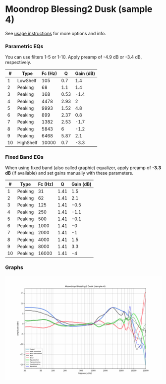 # Moondrop Blessing2 Dusk (sample 4)
See [usage instructions](https://github.com/jaakkopasanen/AutoEq#usage) for more options and info.

### Parametric EQs
You can use filters 1-5 or 1-10. Apply preamp of -4.9 dB or -3.4 dB, respectively.

|   # | Type      |   Fc (Hz) |    Q |   Gain (dB) |
|-----|-----------|-----------|------|-------------|
|   1 | LowShelf  |       105 | 0.7  |         1.4 |
|   2 | Peaking   |        68 | 1.1  |         1.4 |
|   3 | Peaking   |       168 | 0.53 |        -1.4 |
|   4 | Peaking   |      4478 | 2.93 |         2   |
|   5 | Peaking   |      9993 | 1.52 |         4.8 |
|   6 | Peaking   |       899 | 2.37 |         0.8 |
|   7 | Peaking   |      1382 | 2.53 |        -1.7 |
|   8 | Peaking   |      5843 | 6    |        -1.2 |
|   9 | Peaking   |      6468 | 5.87 |         2.1 |
|  10 | HighShelf |     10000 | 0.7  |        -3.3 |

### Fixed Band EQs
When using fixed band (also called graphic) equalizer, apply preamp of **-3.3 dB** (if available) and set gains manually with these parameters.

|   # | Type    |   Fc (Hz) |    Q |   Gain (dB) |
|-----|---------|-----------|------|-------------|
|   1 | Peaking |        31 | 1.41 |         1.5 |
|   2 | Peaking |        62 | 1.41 |         2.1 |
|   3 | Peaking |       125 | 1.41 |        -0.5 |
|   4 | Peaking |       250 | 1.41 |        -1.1 |
|   5 | Peaking |       500 | 1.41 |        -0.1 |
|   6 | Peaking |      1000 | 1.41 |        -0   |
|   7 | Peaking |      2000 | 1.41 |        -1   |
|   8 | Peaking |      4000 | 1.41 |         1.5 |
|   9 | Peaking |      8000 | 1.41 |         3.3 |
|  10 | Peaking |     16000 | 1.41 |        -4   |

### Graphs
![](./Moondrop%20Blessing2%20Dusk%20(sample%204).png)
